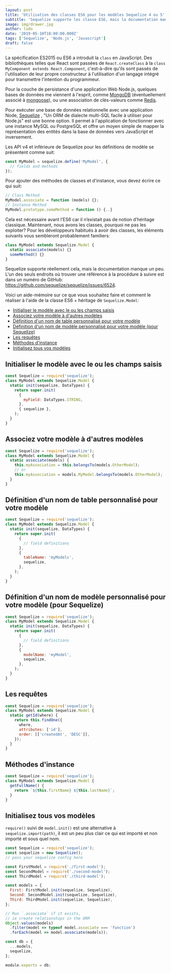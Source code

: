 ```yaml
---
layout: post
title: 'Utilisation des classes ES6 pour les modèles Sequelize 4 ou 5'
subtitle: 'Sequelize supporte les classe ES6, mais la documentation manque un peu.'
image: img/drawer.jpg
author: ludo
date: '2019-05-10T18:00:00.000Z'
tags: ['Sequelize', 'Node.js', 'Javascript']
draft: false
---
```


La spécification ES2015 ou ES6 a introduit la `class` en JavaScript. Des bibliothèques telles que React sont passées de `React.createClass` à la `class MyComponent extends React.Component`, c'est-à-dire qu'ils sont passés de l'utilisation de leur propre constructeur à l'utilisation d'un langage intégré pour transmettre l'intention du programmeur.

Pour la couche de persistance d'une application Web Node.js, quelques bases de données me viennent à l'esprit, comme [MongoDB](https://www.mongodb.com/) (éventuellement associé à [mongoose](https://mongoosejs.com/)), ou une association de clés-valeurs comme [Redis](https://redis.io/).

Pour exécuter une base de données relationnelle avec une application Node, [Sequelize](http://docs.sequelizejs.com/) , "Un ORM de dialecte multi-SQL facile à utiliser pour Node.js" est une bonne option. Il permet à l'application de fonctionner avec une instance MySQL ou PostgreSQL et offre un moyen simple de mapper la représentation des entités dans la base de données vers JavaScript et inversement.

Les API v4 et inférieure de Sequelize pour les définitions de modèle se présentent comme suit:

```js
const MyModel = sequelize.define('MyModel', {
  // fields and methods
});
```

Pour ajouter des méthodes de classes et d'instance, vous devez écrire ce qui suit:

```js
// Class Method
MyModel.associate = function (models) {};
// Instance Method
MyModel.prototype.someMethod = function () {..}
```

Cela est nécessaire avant l’ES6 car il n’existait pas de notion d’héritage classique. Maintenant, nous avons les classes, pourquoi ne pas les exploiter? Pour les développeurs habitués à avoir des classes, les éléments suivants vous sembleront probablement familiers:

```js
class MyModel extends Sequelize.Model {
  static associate(models) {}
  someMethod() {}
}
```

Sequelize supporte réellement cela, mais la documentation manque un peu. L'un des seuls endroits où trouver une référence à la procédure à suivre est dans un numéro de GitHub: https://github.com/sequelize/sequelize/issues/6524.

Voici un aide-mémoire sur ce que vous souhaitez faire et comment le réaliser à l'aide de la classe ES6 + héritage de `Sequelize.Model`:

<a name="toc"></a>

- [Initialiser le modèle avec le ou les champs saisis](#typed-fields)
- [Associez votre modèle à d'autres modèles](#associations)
- [Définition d'un nom de table personnalisé pour votre modèle](#customer-table-name)
- [Définition d'un nom de modèle personnalisé pour votre modèle (pour Sequelize)](#custom-model-name)
- [Les requêtes](#queries)
- [Méthodes d'instance](#instance-methods)
- [Initialisez tous vos modèles](#initialize-all)

<a name="typed-fields"></a>

## Initialiser le modèle avec le ou les champs saisis

```js
const Sequelize = require('sequelize');
class MyModel extends Sequelize.Model {
  static init(sequelize, DataTypes) {
    return super.init(
      {
        myField: DataTypes.STRING,
      },
      { sequelize },
    );
  }
}
```

<a name="associations"></a>

## Associez votre modèle à d'autres modèles

```js
const Sequelize = require('sequelize');
class MyModel extends Sequelize.Model {
  static associate(models) {
    this.myAssociation = this.belongsTo(models.OtherModel);
    // or
    this.myAssociation = models.MyModel.belongsTo(models.OtherModel);
  }
}
```

<a name="customer-table-name"></a>

## Définition d'un nom de table personnalisé pour votre modèle

```js
const Sequelize = require('sequelize');
class MyModel extends Sequelize.Model {
  static init(sequelize, DataTypes) {
    return super.init(
      {
        // field definitions
      },
      {
        tableName: 'myModels',
        sequelize,
      },
    );
  }
}
```

<a name="custom-model-name"></a>

## Définition d'un nom de modèle personnalisé pour votre modèle (pour Sequelize)

```js
const Sequelize = require('sequelize');
class MyModel extends Sequelize.Model {
  static init(sequelize, DataTypes) {
    return super.init(
      {
        // field definitions
      },
      {
        modelName: 'myModel',
        sequelize,
      },
    );
  }
}
```

<a name="queries"></a>

## Les requêtes

```js
const Sequelize = require('sequelize');
class MyModel extends Sequelize.Model {
  static getId(where) {
    return this.findOne({
      where,
      attributes: ['id'],
      order: [['createdAt', 'DESC']],
    });
  }
}
```

<a name="instance-methods"></a>

## Méthodes d'instance

```js
const Sequelize = require('sequelize');
class MyModel extends Sequelize.Model {
  getFullName() {
    return `${this.firstName} ${this.lastName}`;
  }
}
```

<a name="initialize-all"></a>

## Initialisez tous vos modèles

`require()` suivi de `model.init()` est une alternative à `sequelize.import(path)`, il est un peu plus clair ce qui est importé et non importé et sous quel nom.

```js
const Sequelize = require('sequelize');
const sequelize = new Sequelize();
// pass your sequelize config here

const FirstModel = require('./first-model');
const SecondModel = require('./second-model');
const ThirdModel = require('./third-model');

const models = {
  First: FirstModel.init(sequelize, Sequelize),
  Second: SecondModel.init(sequelize, Sequelize),
  Third: ThirdModel.init(sequelize, Sequelize),
};

// Run `.associate` if it exists,
// ie create relationships in the ORM
Object.values(models)
  .filter(model => typeof model.associate === 'function')
  .forEach(model => model.associate(models));

const db = {
  ...models,
  sequelize,
};

module.exports = db;
```
